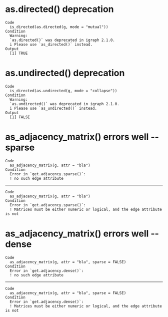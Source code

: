 # as.directed() deprecation

    Code
      is_directed(as.directed(g, mode = "mutual"))
    Condition
      Warning:
      `as.directed()` was deprecated in igraph 2.1.0.
      i Please use `as_directed()` instead.
    Output
      [1] TRUE

# as.undirected() deprecation

    Code
      is_directed(as.undirected(g, mode = "collapse"))
    Condition
      Warning:
      `as.undirected()` was deprecated in igraph 2.1.0.
      i Please use `as_undirected()` instead.
    Output
      [1] FALSE

# as_adjacency_matrix() errors well -- sparse

    Code
      as_adjacency_matrix(g, attr = "bla")
    Condition
      Error in `get.adjacency.sparse()`:
      ! no such edge attribute

---

    Code
      as_adjacency_matrix(g, attr = "bla")
    Condition
      Error in `get.adjacency.sparse()`:
      ! Matrices must be either numeric or logical, and the edge attribute is not

# as_adjacency_matrix() errors well -- dense

    Code
      as_adjacency_matrix(g, attr = "bla", sparse = FALSE)
    Condition
      Error in `get.adjacency.dense()`:
      ! no such edge attribute

---

    Code
      as_adjacency_matrix(g, attr = "bla", sparse = FALSE)
    Condition
      Error in `get.adjacency.dense()`:
      ! Matrices must be either numeric or logical, and the edge attribute is not


